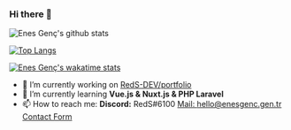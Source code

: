 ### Hi there 👋

![Enes Genç's github stats](https://github-readme-stats.vercel.app/api?username=RedS-DEV&show_icons=true&count_private=true&theme=radical)



[![Top Langs](https://github-readme-stats.vercel.app/api/top-langs/?username=RedS-DEV&langs_count=10&layout=compact&theme=radical)](https://github.com/RedS-DEV/)



[![Enes Genç's wakatime stats](https://github-readme-stats.vercel.app/api/wakatime?username=RedS&theme=radical)](https://wakatime.com/@RedS)




<!--
**RedS-DEV/RedS-DEV** is a ✨ _special_ ✨ repository because its `README.md` (this file) appears on your GitHub profile.

Here are some ideas to get you started:
-->

- 🔭 I’m currently working on [RedS-DEV/portfolio](https://github.com/RedS-DEV/portfolio)
- 🌱 I’m currently learning **Vue.js & Nuxt.js & PHP Laravel**
- 📫 How to reach me: **Discord:** RedS#6100 [Mail: hello@enesgenc.gen.tr](mailto:hello@enesgenc.gen.tr) [Contact Form](https://enesgenc.gen.tr/contact)
<!-- - 👯 I’m looking to collaborate on ... 
- 🤔 I’m looking for help with ...
- 💬 Ask me about ... --->

<!--
- 😄 Pronouns: ...
- ⚡ Fun fact: ...

